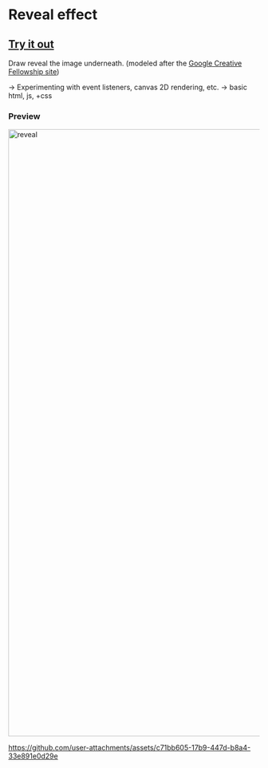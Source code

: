 # Reveal effect

## [Try it out](https://reveal-effect-eight.vercel.app/)

Draw reveal the image underneath. (modeled after the [Google Creative Fellowship site](https://creativefellowship.google/))

-> Experimenting with event listeners, canvas 2D rendering, etc.
-> basic html, js, +css

### Preview

<img width="2020" height="1218" alt="reveal" src="https://github.com/user-attachments/assets/7020be3f-7ff5-412c-811d-83d95823b736" />

https://github.com/user-attachments/assets/c71bb605-17b9-447d-b8a4-33e891e0d29e
